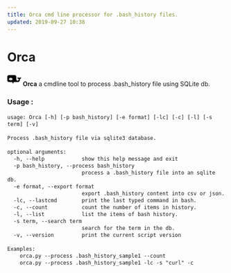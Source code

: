 ```yaml
---
title: Orca cmd line processor for .bash_history files.
updated: 2019-09-27 10:38
---
```


# Orca
 <img src="https://raw.githubusercontent.com/Sim4n6/Orca/master/orca.png" /> **Orca** a cmdline tool to process .bash_history file using SQLite db. 

### Usage :

```
usage: Orca [-h] [-p bash_history] [-e format] [-lc] [-c] [-l] [-s term] [-v]

Process .bash_history file via sqlite3 database.

optional arguments:
  -h, --help            show this help message and exit
  -p bash_history, --process bash_history
                        process a .bash_history file into an sqlite db.
  -e format, --export format
                        export .bash_history content into csv or json.
  -lc, --lastcmd        print the last typed command in bash.
  -c, --count           count the number of items in history.
  -l, --list            list the items of bash history.
  -s term, --search term
                        search for the term in the db.
  -v, --version         print the current script version

Examples: 
    orca.py --process .bash_history_sample1 --count
    orca.py --process .bash_history_sample1 -lc -s "curl" -c
```


